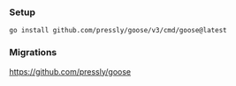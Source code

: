 ### Setup

```
go install github.com/pressly/goose/v3/cmd/goose@latest
```

### Migrations

https://github.com/pressly/goose

